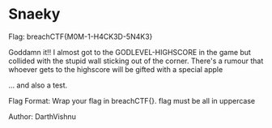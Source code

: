 # Snaeky

Flag: breachCTF{M0M-1-H4CK3D-5N4K3}

Goddamn it!! I almost got to the GODLEVEL-HIGHSCORE in the game but collided with the stupid wall sticking out of the corner. There's a rumour that whoever gets to the highscore will be gifted with a special apple 

...
and also a test.

Flag Format: Wrap your flag in breachCTF{<flag>}. flag must be all in uppercase

Author: DarthVishnu
